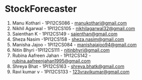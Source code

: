 # StockForecaster
1. Manu Kothari - 1PI12CS086 - manukothari@gmail.com
2. Nikhil Agarwal - 1PI12CS105 - nikhilagarwal32@gmail.com
3. Saienthan K - 1PI12CS149 - saienthan@gmail.com
4. Sheza Nasim -1PI12CS158 - sheza.nasim@gmail.com
5. Manisha Jajoo - 1PI12CS084 - manishajajoo94@gmail.com
6. Nitin Bhyri -1PI12CS111 - nitinbhyri@gmail.com
7. Rubina Aafreen Jahan - 1PI12CS142 - rubina.aafreenjahan1995@gmail.com
8. Shreya Bhat - 1PI12CS163 - shreya.bhatk@gmail.com
9. Ravi kumar v - 1PI12CS133 - 123vravikumar@gmail.com